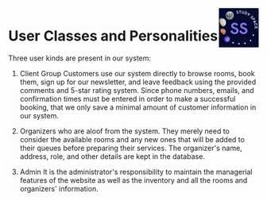 <img src="img/logo.jpeg" alt="Logo of the project" align="right" width="80px" hight="80px"> 


# User Classes and Personalities

Three user kinds are present in our system:
1. Client Group
Customers use our system directly to browse rooms, book them, sign up for our newsletter, and leave feedback using the provided comments and 5-star rating system. Since phone numbers, emails, and confirmation times must be entered in order to make a successful booking, that we only save a minimal amount of customer information in our system. 


2. Organizers who are aloof from the system. 
They merely need to consider the available rooms and any new ones that will be added to their queues before preparing their services. The organizer's name, address, role, and other details are kept in the database.


3. Admin
It is the administrator's responsibility to maintain the managerial features of the website as well as the inventory and all the rooms and organizers' information.










